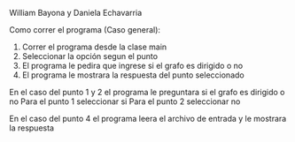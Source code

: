 William Bayona y Daniela Echavarria

Como correr el programa (Caso general):
1. Correr el programa desde la clase main
2. Seleccionar la opción segun el punto
3. El programa le pedira que ingrese si el grafo es dirigido o no
4. El programa le mostrara la respuesta del punto seleccionado

En el caso del punto 1 y 2 el programa le preguntara si el grafo es dirigido o no
Para el punto 1 seleccionar si
Para el punto 2 seleccionar no

En el caso del punto 4 el programa leera el archivo de entrada y le mostrara la respuesta